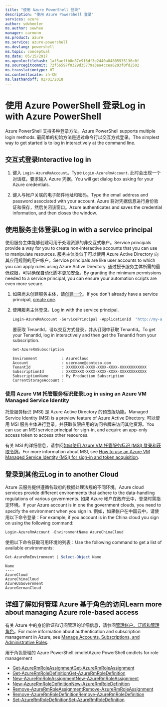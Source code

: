 ```yaml
---
title: "使用 Azure PowerShell 登录"
description: "使用 Azure PowerShell 登录"
services: azure
author: sdwheeler
ms.author: sewhee
manager: carmonm
ms.product: azure
ms.service: azure-powershell
ms.devlang: powershell
ms.topic: conceptual
ms.date: 05/15/2017
ms.openlocfilehash: 1af5aeffb8e87e916df3e2440a84805935136c0f
ms.sourcegitcommit: 72f56597f0329d35779a3ea4ccea6293f0fd2502
ms.translationtype: HT
ms.contentlocale: zh-CN
ms.lasthandoff: 02/01/2018
---
```

# <a name="log-in-with-azure-powershell"></a><span data-ttu-id="8c417-103">使用 Azure PowerShell 登录</span><span class="sxs-lookup"><span data-stu-id="8c417-103">Log in with Azure PowerShell</span></span>

<span data-ttu-id="8c417-104">Azure PowerShell 支持多种登录方法。</span><span class="sxs-lookup"><span data-stu-id="8c417-104">Azure PowerShell supports multiple login methods.</span></span> <span data-ttu-id="8c417-105">最简单的初始方法是通过命令行以交互方式登录。</span><span class="sxs-lookup"><span data-stu-id="8c417-105">The simplest way to get started is to log in interactively at the command line.</span></span>

## <a name="interactive-log-in"></a><span data-ttu-id="8c417-106">交互式登录</span><span class="sxs-lookup"><span data-stu-id="8c417-106">Interactive log in</span></span>

1. <span data-ttu-id="8c417-107">键入 `Login-AzureRmAccount`。</span><span class="sxs-lookup"><span data-stu-id="8c417-107">Type `Login-AzureRmAccount`.</span></span> <span data-ttu-id="8c417-108">此时会出现一个对话框，要求输入 Azure 凭据。</span><span class="sxs-lookup"><span data-stu-id="8c417-108">You will get dialog box asking for your Azure credentials.</span></span>

2. <span data-ttu-id="8c417-109">键入与帐户关联的电子邮件地址和密码。</span><span class="sxs-lookup"><span data-stu-id="8c417-109">Type the email address and password associated with your account.</span></span> <span data-ttu-id="8c417-110">Azure 将对凭据信息进行身份验证和保存，然后关闭该窗口。</span><span class="sxs-lookup"><span data-stu-id="8c417-110">Azure authenticates and saves the credential information, and then closes the window.</span></span>

## <a name="log-in-with-a-service-principal"></a><span data-ttu-id="8c417-111">使用服务主体登录</span><span class="sxs-lookup"><span data-stu-id="8c417-111">Log in with a service principal</span></span>

<span data-ttu-id="8c417-112">使用服务主体能够创建可用于处理资源的非交互式帐户。</span><span class="sxs-lookup"><span data-stu-id="8c417-112">Service principals provide a way for you to create non-interactive accounts that you can use to manipulate resources.</span></span> <span data-ttu-id="8c417-113">服务主体类似于可以使用 Azure Active Directory 向其应用规则的用户帐户。</span><span class="sxs-lookup"><span data-stu-id="8c417-113">Service principals are like user accounts to which you can apply rules using Azure Active Directory.</span></span> <span data-ttu-id="8c417-114">通过授予服务主体所需的最低权限，可以确保自动化脚本更加安全。</span><span class="sxs-lookup"><span data-stu-id="8c417-114">By granting the minimum permissions needed to a service principal, you can ensure your automation scripts are even more secure.</span></span>

1. <span data-ttu-id="8c417-115">如果尚未创建服务主体，请[创建一个](create-azure-service-principal-azureps.md)。</span><span class="sxs-lookup"><span data-stu-id="8c417-115">If you don't already have a service principal, [create one](create-azure-service-principal-azureps.md).</span></span>

2. <span data-ttu-id="8c417-116">使用服务主体登录。</span><span class="sxs-lookup"><span data-stu-id="8c417-116">Log in with the service principal.</span></span>

    ```powershell
    Login-AzureRmAccount -ServicePrincipal -ApplicationId  "http://my-app" -Credential $pscredential -TenantId $tenantid
    ```

    <span data-ttu-id="8c417-117">要获取 TenantId，请以交互方式登录，并从订阅中获取 TenantId。</span><span class="sxs-lookup"><span data-stu-id="8c417-117">To get your TenantId, log in interactively and then get the TenantId from your subscription.</span></span>

    ```powershell
    Get-AzureRmSubscription
    ```

    ```
    Environment           : AzureCloud
    Account               : username@contoso.com
    TenantId              : XXXXXXXX-XXXX-XXXX-XXXX-XXXXXXXXXXXX
    SubscriptionId        : XXXXXXXX-XXXX-XXXX-XXXX-XXXXXXXXXXXX
    SubscriptionName      : My Production Subscription
    CurrentStorageAccount :
    ```

### <a name="log-in-using-an-azure-vm-managed-service-identity"></a><span data-ttu-id="8c417-118">使用 Azure VM 托管服务标识登录</span><span class="sxs-lookup"><span data-stu-id="8c417-118">Log in using an Azure VM Managed Service Identity</span></span>

<span data-ttu-id="8c417-119">托管服务标识 (MSI) 是 Azure Active Directory 的预览版功能。</span><span class="sxs-lookup"><span data-stu-id="8c417-119">Managed Service Identity (MSI) is a preview feature of Azure Active Directory.</span></span> <span data-ttu-id="8c417-120">可以使用 MSI 服务主体进行登录，并获取仅限应用的访问令牌来访问其他资源。</span><span class="sxs-lookup"><span data-stu-id="8c417-120">You can use an MSI service principal for sign-in, and acquire an app-only access token to access other resources.</span></span>

<span data-ttu-id="8c417-121">有关 MSI 的详细信息，请参阅[如何使用 Azure VM 托管服务标识 (MSI) 登录和获取令牌](/azure/active-directory/msi-how-to-get-access-token-using-msi)。</span><span class="sxs-lookup"><span data-stu-id="8c417-121">For more information about MSI, see [How to use an Azure VM Managed Service Identity (MSI) for sign-in and token acquisition](/azure/active-directory/msi-how-to-get-access-token-using-msi).</span></span>

## <a name="log-in-to-another-cloud"></a><span data-ttu-id="8c417-122">登录到其他云</span><span class="sxs-lookup"><span data-stu-id="8c417-122">Log in to another Cloud</span></span>

<span data-ttu-id="8c417-123">Azure 云服务提供遵循各政府的数据处理法规的不同环境。</span><span class="sxs-lookup"><span data-stu-id="8c417-123">Azure cloud services provide different environments that adhere to the data-handling regulations of various governments.</span></span> <span data-ttu-id="8c417-124">如果 Azure 帐户在政府云中，登录时需指定环境。</span><span class="sxs-lookup"><span data-stu-id="8c417-124">If your Azure account is in one the government clouds, you need to specify the environment when you sign in.</span></span> <span data-ttu-id="8c417-125">例如，如果帐户在中国云中，请使用以下命令登录：</span><span class="sxs-lookup"><span data-stu-id="8c417-125">For example, if you account is in the China cloud you sign on using the following command:</span></span>

```powershell
Login-AzureRmAccount -EnvironmentName AzureChinaCloud
```

<span data-ttu-id="8c417-126">使用以下命令获取可用环境的列表：</span><span class="sxs-lookup"><span data-stu-id="8c417-126">Use the following command to get a list of available environments:</span></span>

```powershell
Get-AzureRmEnvironment | Select-Object Name
```

```
Name
----
AzureCloud
AzureChinaCloud
AzureUSGovernment
AzureGermanCloud
```

## <a name="learn-more-about-managing-azure-role-based-access"></a><span data-ttu-id="8c417-127">详细了解如何管理 Azure 基于角色的访问</span><span class="sxs-lookup"><span data-stu-id="8c417-127">Learn more about managing Azure role-based access</span></span>

<span data-ttu-id="8c417-128">有关 Azure 中的身份验证和订阅管理的详细信息，请参阅[管理帐户、订阅和管理角色](/azure/active-directory/role-based-access-control-configure)。</span><span class="sxs-lookup"><span data-stu-id="8c417-128">For more information about authentication and subscription management in Azure, see [Manage Accounts, Subscriptions, and Administrative Roles](/azure/active-directory/role-based-access-control-configure).</span></span>

<span data-ttu-id="8c417-129">用于角色管理的 Azure PowerShell cmdlet</span><span class="sxs-lookup"><span data-stu-id="8c417-129">Azure PowerShell cmdlets for role management</span></span>

* [<span data-ttu-id="8c417-130">Get-AzureRmRoleAssignment</span><span class="sxs-lookup"><span data-stu-id="8c417-130">Get-AzureRmRoleAssignment</span></span>](/powershell/module/AzureRM.Resources/Get-AzureRmRoleAssignment)
* [<span data-ttu-id="8c417-131">Get-AzureRmRoleDefinition</span><span class="sxs-lookup"><span data-stu-id="8c417-131">Get-AzureRmRoleDefinition</span></span>](/powershell/module/AzureRM.Resources/Get-AzureRmRoleDefinition)
* [<span data-ttu-id="8c417-132">New-AzureRmRoleAssignment</span><span class="sxs-lookup"><span data-stu-id="8c417-132">New-AzureRmRoleAssignment</span></span>](/powershell/module/AzureRM.Resources/New-AzureRmRoleAssignment)
* [<span data-ttu-id="8c417-133">New-AzureRmRoleDefinition</span><span class="sxs-lookup"><span data-stu-id="8c417-133">New-AzureRmRoleDefinition</span></span>](/powershell/module/AzureRM.Resources/New-AzureRmRoleDefinition)
* [<span data-ttu-id="8c417-134">Remove-AzureRmRoleAssignment</span><span class="sxs-lookup"><span data-stu-id="8c417-134">Remove-AzureRmRoleAssignment</span></span>](/powershell/module/AzureRM.Resources/Remove-AzureRmRoleAssignment)
* [<span data-ttu-id="8c417-135">Remove-AzureRmRoleDefinition</span><span class="sxs-lookup"><span data-stu-id="8c417-135">Remove-AzureRmRoleDefinition</span></span>](/powershell/module/AzureRM.Resources/Remove-AzureRmRoleDefinition)
* [<span data-ttu-id="8c417-136">Set-AzureRmRoleDefinition</span><span class="sxs-lookup"><span data-stu-id="8c417-136">Set-AzureRmRoleDefinition</span></span>](/powershell/moduel/AzureRM.Resources/Set-AzureRmRoleDefinition)
